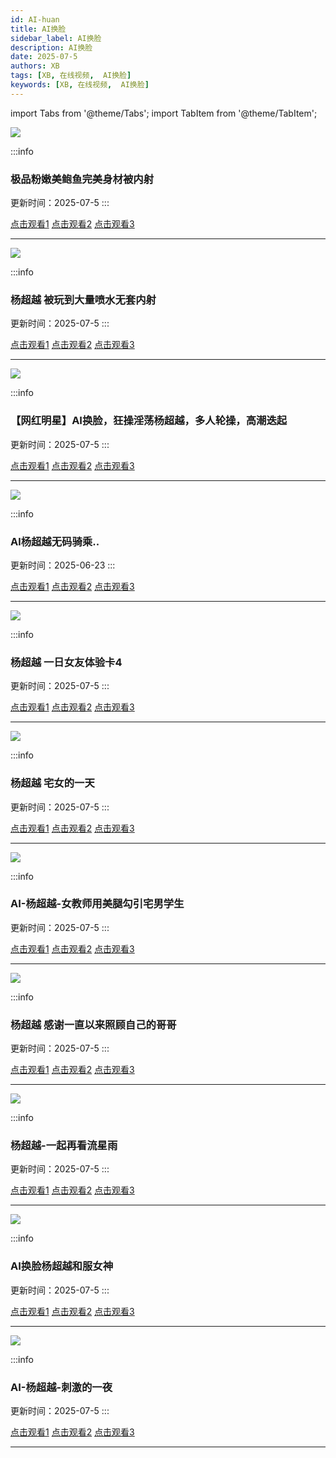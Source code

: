 ```yaml
---
id: AI-huan
title: AI换脸
sidebar_label: AI换脸
description: AI换脸
date: 2025-07-5
authors: XB
tags: [XB, 在线视频,  AI换脸]
keywords: [XB, 在线视频,  AI换脸]
---
```


import Tabs from '@theme/Tabs';
import TabItem from '@theme/TabItem';



![](https://img2.gayzyimage.com/image/uploads/88e013da8794c788b34553b0dbc3e8a9.jpg)

:::info
### 极品粉嫩美鲍鱼完美身材被内射

更新时间：2025-07-5
:::

<Tabs className="unique-tabs">

  <TabItem value="链接1">
  <a href="https://yutujx.com/?url=https://pp.xunboe.cn/play/5eVmp8od/index.m3u8">点击观看1</a></TabItem>
  <TabItem value="链接2"><a href="https://tools.liumingye.cn/m3u8/#https://pp.xunboe.cn/play/5eVmp8od/index.m3u8">点击观看2</a></TabItem>
  <TabItem value="链接3"><a href="https://www.m3u8player.online/embed/m3u8?url=https://pp.xunboe.cn/play/5eVmp8od/index.m3u8">点击观看3</a></TabItem>
</Tabs>

---

![](https://img1.souavzy.info/upload/vod/20250608-1/96ebf065a3a82fc39d23e683b70f2fe3.png)

:::info
### 杨超越 被玩到大量喷水无套内射

更新时间：2025-07-5
:::

<Tabs className="unique-tabs">

  <TabItem value="链接1">
  <a href="https://yutujx.com/?url=https://bf3.qrtuv.com/smv1/202506/07/srpwfyJTVy2/video/index.m3u8">点击观看1</a></TabItem>
  <TabItem value="链接2"><a href="https://tools.liumingye.cn/m3u8/#https://bf3.qrtuv.com/smv1/202506/07/srpwfyJTVy2/video/index.m3u8">点击观看2</a></TabItem>
  <TabItem value="链接3"><a href="https://www.m3u8player.online/embed/m3u8?url=https://bf3.qrtuv.com/smv1/202506/07/srpwfyJTVy2/video/index.m3u8">点击观看3</a></TabItem>
</Tabs>

---

![](https://tuaskbgnekr.com/20230130/M5dgYEM7/1.jpg)

:::info
### 【网红明星】AI换脸，狂操淫荡杨超越，多人轮操，高潮迭起

更新时间：2025-07-5
:::

<Tabs className="unique-tabs">

  <TabItem value="链接1">
  <a href="https://yutujx.com/?url=https://bfaskbwerve.com/20230130/M5dgYEM7/index.m3u8">点击观看1</a></TabItem>
  <TabItem value="链接2"><a href="https://tools.liumingye.cn/m3u8/#https://bfaskbwerve.com/20230130/M5dgYEM7/index.m3u8">点击观看2</a></TabItem>
  <TabItem value="链接3"><a href="https://www.m3u8player.online/embed/m3u8?url=https://bfaskbwerve.com/20230130/M5dgYEM7/index.m3u8">点击观看3</a></TabItem>
</Tabs>

---

![](https://tuaskbgnekr.com/20250530/NGIn9PrI/1.jpg)

:::info
### Al杨超越无码骑乘..

更新时间：2025-06-23
:::

<Tabs className="unique-tabs">

  <TabItem value="链接1">
  <a href="https://yutujx.com/?url=https://bfaskbwerve.com/20250530/NGIn9PrI/index.m3u8">点击观看1</a></TabItem>
  <TabItem value="链接2"><a href="https://tools.liumingye.cn/m3u8/#https://bfaskbwerve.com/20250530/NGIn9PrI/index.m3u8">点击观看2</a></TabItem>
  <TabItem value="链接3"><a href="https://www.m3u8player.online/embed/m3u8?url=https://bfaskbwerve.com/20250530/NGIn9PrI/index.m3u8">点击观看3</a></TabItem>
</Tabs>

---

![](https://tuaskbgnekr.com/20221003/pRTLqx3g/1.jpg)

:::info
### 杨超越 一日女友体验卡4

更新时间：2025-07-5
:::

<Tabs className="unique-tabs">

  <TabItem value="链接1">
  <a href="https://yutujx.com/?url=https://bfaskbwerve.com/20221003/pRTLqx3g/index.m3u8">点击观看1</a></TabItem>
  <TabItem value="链接2"><a href="https://tools.liumingye.cn/m3u8/#https://bfaskbwerve.com/20221003/pRTLqx3g/index.m3u8">点击观看2</a></TabItem>
  <TabItem value="链接3"><a href="https://www.m3u8player.online/embed/m3u8?url=https://bfaskbwerve.com/20221003/pRTLqx3g/index.m3u8">点击观看3</a></TabItem>
</Tabs>

---

![](https://tuaskbgnekr.com/20221003/4qhQMZyw/1.jpg)

:::info
### 杨超越 宅女的一天

更新时间：2025-07-5
:::

<Tabs className="unique-tabs">

  <TabItem value="链接1">
  <a href="https://yutujx.com/?url=https://bfaskbwerve.com/20221003/4qhQMZyw/index.m3u8">点击观看1</a></TabItem>
  <TabItem value="链接2"><a href="https://tools.liumingye.cn/m3u8/#https://bfaskbwerve.com/20221003/4qhQMZyw/index.m3u8">点击观看2</a></TabItem>
  <TabItem value="链接3"><a href="https://www.m3u8player.online/embed/m3u8?url=https://bfaskbwerve.com/20221003/4qhQMZyw/index.m3u8">点击观看3</a></TabItem>
</Tabs>

---

![](https://sbzytpimg1.com:3519/upload/vod/20250503-1/4699cf7195ad7fbcd84b7f03640f17f4.jpg)

:::info
### AI-杨超越-女教师用美腿勾引宅男学生

更新时间：2025-07-5
:::

<Tabs className="unique-tabs">

  <TabItem value="链接1">
  <a href="https://yutujx.com/?url=https://yutubf.lsbbf3.com/20250502/bFyVpCbt/index.m3u8">点击观看1</a></TabItem>
  <TabItem value="链接2"><a href="https://tools.liumingye.cn/m3u8/#https://yutubf.lsbbf3.com/20250502/bFyVpCbt/index.m3u8">点击观看2</a></TabItem>
  <TabItem value="链接3"><a href="https://www.m3u8player.online/embed/m3u8?url=https://yutubf.lsbbf3.com/20250502/bFyVpCbt/index.m3u8">点击观看3</a></TabItem>
</Tabs>

---

![](https://lsbzytp.com:3519/upload/vod/20230915-1/f1afaa65397cecef3a48cff748427546.jpg)

:::info
### 杨超越 感谢一直以来照顾自己的哥哥

更新时间：2025-07-5
:::

<Tabs className="unique-tabs">

  <TabItem value="链接1">
  <a href="https://yutujx.com/?url=https://lsbbf5.com/20230911/OiKhWqdm/index.m3u8">点击观看1</a></TabItem>
  <TabItem value="链接2"><a href="https://tools.liumingye.cn/m3u8/#https://lsbbf5.com/20230911/OiKhWqdm/index.m3u8">点击观看2</a></TabItem>
  <TabItem value="链接3"><a href="https://www.m3u8player.online/embed/m3u8?url=https://lsbbf5.com/20230911/OiKhWqdm/index.m3u8">点击观看3</a></TabItem>
</Tabs>

---


![](https://lsbzytp.com:3519/upload/vod/20230915-1/488f420a805f43cda26406203ff5f787.jpg)

:::info
### 杨超越-一起再看流星雨

更新时间：2025-07-5
:::

<Tabs className="unique-tabs">

  <TabItem value="链接1">
  <a href="https://yutujx.com/?url=https://lsbbf5.com/20230911/01ywXvsx/index.m3u8">点击观看1</a></TabItem>
  <TabItem value="链接2"><a href="https://tools.liumingye.cn/m3u8/#https://lsbbf5.com/20230911/01ywXvsx/index.m3u8">点击观看2</a></TabItem>
  <TabItem value="链接3"><a href="https://www.m3u8player.online/embed/m3u8?url=https://lsbbf5.com/20230911/01ywXvsx/index.m3u8">点击观看3</a></TabItem>
</Tabs>

---


![](https://sbzytpimg1.com:3519/upload/vod/20250512-1/21459c1e57160eecba6882df9689897d.jpg)

:::info
### AI换脸杨超越和服女神

更新时间：2025-07-5
:::

<Tabs className="unique-tabs">

  <TabItem value="链接1">
  <a href="https://yutujx.com/?url=https://yutubf.lsbbf3.com/20250511/OK4nAdan/index.m3u8">点击观看1</a></TabItem>
  <TabItem value="链接2"><a href="https://tools.liumingye.cn/m3u8/#https://yutubf.lsbbf3.com/20250511/OK4nAdan/index.m3u8">点击观看2</a></TabItem>
  <TabItem value="链接3"><a href="https://www.m3u8player.online/embed/m3u8?url=https://yutubf.lsbbf3.com/20250511/OK4nAdan/index.m3u8">点击观看3</a></TabItem>
</Tabs>

---



![](https://sbzytpimg1.com:3519/upload/vod/20250525-1/0ccda6f0d9c01b16848e010bdd23f33c.jpg)

:::info
### AI-杨超越-刺激的一夜

更新时间：2025-07-5
:::

<Tabs className="unique-tabs">

  <TabItem value="链接1">
  <a href="https://yutujx.com/?url=https://yutubf.lsbbf3.com/20250524/J0RKOOiz/index.m3u8">点击观看1</a></TabItem>
  <TabItem value="链接2"><a href="https://tools.liumingye.cn/m3u8/#https://yutubf.lsbbf3.com/20250524/J0RKOOiz/index.m3u8">点击观看2</a></TabItem>
  <TabItem value="链接3"><a href="https://www.m3u8player.online/embed/m3u8?url=https://yutubf.lsbbf3.com/20250524/J0RKOOiz/index.m3u8">点击观看3</a></TabItem>
</Tabs>

---

